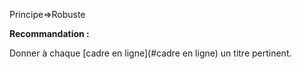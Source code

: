 Principe=>Robuste

**Recommandation :**

Donner à chaque [cadre en ligne](#cadre en ligne) un titre pertinent.
